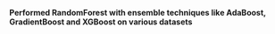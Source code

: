 **Performed RandomForest with ensemble techniques like AdaBoost, GradientBoost and XGBoost on various datasets**
